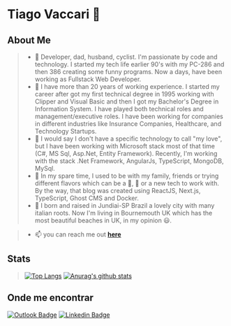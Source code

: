 # Tiago Vaccari 👋
## About Me

> * 🌱 Developer, dad, husband, cyclist. I'm passionate by code and technology. I started my tech life earlier 90's with my PC-286 and then 386 creating some funny programs. Now a days, have been working as Fullstack Web Developer.
> * 🔭 I have more than 20 years of working experience. I started my career after got my first technical degree in 1995 working with Clipper and Visual Basic and then I got my Bachelor's Degree in Information System. I have played both technical roles and management/executive roles. I have been working for companies in different industries like Insurance Companies, Healthcare, and Technology Startups.
> * 🤔 I would say I don't have a specific technology to call "my love", but I have been working with Microsoft stack most of that time (C#, MS Sql, Asp.Net, Entity Framework). Recently, I'm working with the stack .Net Framework, AngularJs, TypeScript, MongoDB, MySql.
> * 🚴 In my spare time, I used to be with my family, friends or trying different flavors which can be a 🍺, 🍷 or a new tech to work with. By the way, that blog was created using ReactJS, Next.js, TypeScript, Ghost CMS and Docker.
> * 🚀 I born and raised in Jundiai-SP Brazil a lovely city with many italian roots. Now I'm living in Bournemouth UK which has the most beautiful beaches in UK, in my opinion 😃.

> * 📫 you can reach me out [**here**](https://www.tiagovaccari.com)

## Stats

> [![Top Langs](https://github-readme-stats.vercel.app/api/top-langs/?username=tvaccari34&exclude_repo=portfolio-tcb,tvaccari34.github.io&show_icons=true&hide=html,teX&theme=merko)](https://github.com/anuraghazra/github-readme-stats) [![Anurag's github stats](https://github-readme-stats.vercel.app/api?username=tvaccari34&show_icons=true&theme=merko)](https://github.com/anuraghazra/github-readme-stats) 

## Onde me encontrar

[![Outlook Badge](https://img.shields.io/badge/-tiago.vaccari@outlook.com-c14438?style=flat-square&logo=Outlook&logoColor=white&link=mailto:tiago.vaccari@outlook.com)](mailto:tiago.vaccari@outlook.com)  [![Linkedin Badge](https://img.shields.io/badge/-TiagoVaccari-blue?style=flat-square&logo=Linkedin&logoColor=white&link=https://www.linkedin.comin/in/tiago-vaccari-0b159a54)](https://www.linkedin.com/in/tiago-vaccari-0b159a54)

